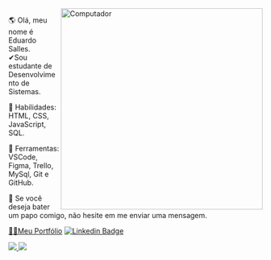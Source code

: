 <img src="https://raw.githubusercontent.com/MicaelliMedeiros/micaellimedeiros/master/image/computer-illustration.png" min-width="400px" max-width="400px" width="400px" align="right" alt="Computador">

<p align="left"> 
 🌎 Olá, meu nome é Eduardo Salles.<br>✔Sou estudante de Desenvolvimento de Sistemas.
</p>

<p align="left"> 
 🦄 Habilidades: HTML, CSS, JavaScript, SQL.
</p>

<p align="left"> 
 💼 Ferramentas: VSCode, Figma, Trello, MySql, Git e GitHub.
</p>

<p align="left">
 💌 Se você deseja bater um papo comigo, não hesite em me enviar uma mensagem.
</p>

<a href="https://eduardosalles.netlify.app/">🚀🔗Meu Portfólio</a>
[![Linkedin Badge](https://img.shields.io/badge/-LinkedIn-0077B5?style=for-the-badge&logo=Linkedin&logoColor=white&link=https://www.linkedin.com/in/eduardo-salles-277a9771/)](https://www.linkedin.com/in/eduardo-salles-277a9771)

<a href="https://eduardosalles.netlify.app/" alt="linkedin" target="_blank">

<img src="https://img.shields.io/static/v1?label=Blog&message=Rocketseat&color=7159c1&style=for-the-badge&logo=ghost">

</a>
<img src="https://img.shields.io/static/v1?label=Blog&message=Rocketseat&color=7159c1&style=for-the-badge&logo=ghost"/>
